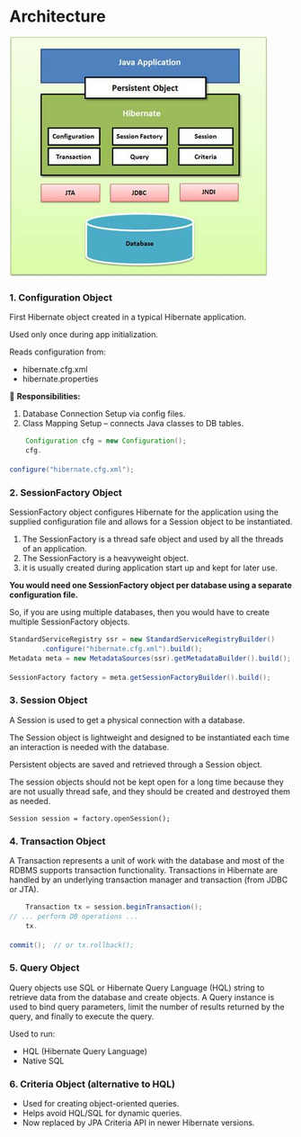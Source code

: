 # Architecture

![img_1.png](img_1.png)

### 1. Configuration Object

First Hibernate object created in a typical Hibernate application.

Used only once during app initialization.

Reads configuration from:

* hibernate.cfg.xml
* hibernate.properties

🔑 **Responsibilities:**

1. Database Connection Setup via config files.
2. Class Mapping Setup – connects Java classes to DB tables.

```java
    Configuration cfg = new Configuration();
    cfg.

configure("hibernate.cfg.xml");
```

### 2. SessionFactory Object

SessionFactory object configures Hibernate for the application using the supplied configuration file and allows for a
Session object to be instantiated.

1. The SessionFactory is a thread safe object and used by all the threads of an application.
2. The SessionFactory is a heavyweight object.
3. it is usually created during application start up and kept for later use.

**You would need one SessionFactory object per database using a separate configuration file.**

So, if you are using multiple
databases, then you would have to create multiple SessionFactory objects.

```java 
StandardServiceRegistry ssr = new StandardServiceRegistryBuilder()
        .configure("hibernate.cfg.xml").build();
Metadata meta = new MetadataSources(ssr).getMetadataBuilder().build();

SessionFactory factory = meta.getSessionFactoryBuilder().build();

```

### 3. Session Object

A Session is used to get a physical connection with a database.

The Session object is lightweight and designed to be
instantiated each time an interaction is needed with the database.

Persistent objects are saved and retrieved through a
Session object.

The session objects should not be kept open for a long time because they are not usually thread safe, and they should be
created and destroyed them as needed.

    Session session = factory.openSession();

### 4. Transaction Object

A Transaction represents a unit of work with the database and most of the RDBMS supports transaction functionality.
Transactions in Hibernate are handled by an underlying transaction manager and transaction (from JDBC or JTA).

```java
    Transaction tx = session.beginTransaction();
// ... perform DB operations ...
    tx.

commit();  // or tx.rollback();
```

### 5. Query Object

Query objects use SQL or Hibernate Query Language (HQL) string to retrieve data from the database and create objects. A
Query instance is used to bind query parameters, limit the number of results returned by the query, and finally to
execute the query.

Used to run:

* HQL (Hibernate Query Language)
* Native SQL

### 6. Criteria Object (alternative to HQL)

* Used for creating object-oriented queries.
* Helps avoid HQL/SQL for dynamic queries.
* Now replaced by JPA Criteria API in newer Hibernate versions.

